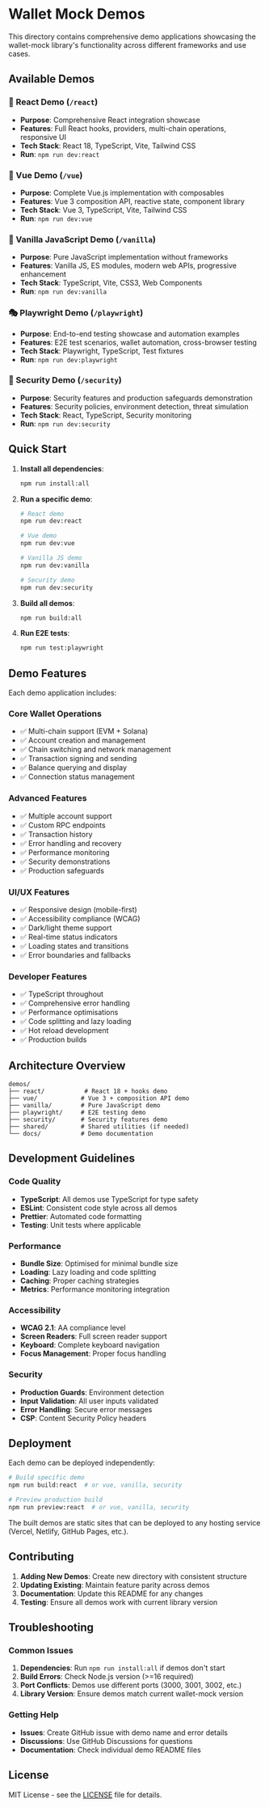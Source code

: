 # Wallet Mock Demos

This directory contains comprehensive demo applications showcasing the wallet-mock library's functionality across different frameworks and use cases.

## Available Demos

### 🚀 React Demo (`/react`)
- **Purpose**: Comprehensive React integration showcase
- **Features**: Full React hooks, providers, multi-chain operations, responsive UI
- **Tech Stack**: React 18, TypeScript, Vite, Tailwind CSS
- **Run**: `npm run dev:react`

### 🌟 Vue Demo (`/vue`)
- **Purpose**: Complete Vue.js implementation with composables
- **Features**: Vue 3 composition API, reactive state, component library
- **Tech Stack**: Vue 3, TypeScript, Vite, Tailwind CSS
- **Run**: `npm run dev:vue`

### 🎯 Vanilla JavaScript Demo (`/vanilla`)
- **Purpose**: Pure JavaScript implementation without frameworks
- **Features**: Vanilla JS, ES modules, modern web APIs, progressive enhancement
- **Tech Stack**: TypeScript, Vite, CSS3, Web Components
- **Run**: `npm run dev:vanilla`

### 🎭 Playwright Demo (`/playwright`)
- **Purpose**: End-to-end testing showcase and automation examples
- **Features**: E2E test scenarios, wallet automation, cross-browser testing
- **Tech Stack**: Playwright, TypeScript, Test fixtures
- **Run**: `npm run dev:playwright`

### 🔐 Security Demo (`/security`)
- **Purpose**: Security features and production safeguards demonstration
- **Features**: Security policies, environment detection, threat simulation
- **Tech Stack**: React, TypeScript, Security monitoring
- **Run**: `npm run dev:security`

## Quick Start

1. **Install all dependencies**:
   ```bash
   npm run install:all
   ```

2. **Run a specific demo**:
   ```bash
   # React demo
   npm run dev:react

   # Vue demo
   npm run dev:vue

   # Vanilla JS demo
   npm run dev:vanilla

   # Security demo
   npm run dev:security
   ```

3. **Build all demos**:
   ```bash
   npm run build:all
   ```

4. **Run E2E tests**:
   ```bash
   npm run test:playwright
   ```

## Demo Features

Each demo application includes:

### Core Wallet Operations
- ✅ Multi-chain support (EVM + Solana)
- ✅ Account creation and management
- ✅ Chain switching and network management
- ✅ Transaction signing and sending
- ✅ Balance querying and display
- ✅ Connection status management

### Advanced Features
- ✅ Multiple account support
- ✅ Custom RPC endpoints
- ✅ Transaction history
- ✅ Error handling and recovery
- ✅ Performance monitoring
- ✅ Security demonstrations
- ✅ Production safeguards

### UI/UX Features
- ✅ Responsive design (mobile-first)
- ✅ Accessibility compliance (WCAG)
- ✅ Dark/light theme support
- ✅ Real-time status indicators
- ✅ Loading states and transitions
- ✅ Error boundaries and fallbacks

### Developer Features
- ✅ TypeScript throughout
- ✅ Comprehensive error handling
- ✅ Performance optimisations
- ✅ Code splitting and lazy loading
- ✅ Hot reload development
- ✅ Production builds

## Architecture Overview

```
demos/
├── react/           # React 18 + hooks demo
├── vue/            # Vue 3 + composition API demo
├── vanilla/        # Pure JavaScript demo
├── playwright/     # E2E testing demo
├── security/       # Security features demo
├── shared/         # Shared utilities (if needed)
└── docs/           # Demo documentation
```

## Development Guidelines

### Code Quality
- **TypeScript**: All demos use TypeScript for type safety
- **ESLint**: Consistent code style across all demos
- **Prettier**: Automated code formatting
- **Testing**: Unit tests where applicable

### Performance
- **Bundle Size**: Optimised for minimal bundle size
- **Loading**: Lazy loading and code splitting
- **Caching**: Proper caching strategies
- **Metrics**: Performance monitoring integration

### Accessibility
- **WCAG 2.1**: AA compliance level
- **Screen Readers**: Full screen reader support
- **Keyboard**: Complete keyboard navigation
- **Focus Management**: Proper focus handling

### Security
- **Production Guards**: Environment detection
- **Input Validation**: All user inputs validated
- **Error Handling**: Secure error messages
- **CSP**: Content Security Policy headers

## Deployment

Each demo can be deployed independently:

```bash
# Build specific demo
npm run build:react  # or vue, vanilla, security

# Preview production build
npm run preview:react  # or vue, vanilla, security
```

The built demos are static sites that can be deployed to any hosting service (Vercel, Netlify, GitHub Pages, etc.).

## Contributing

1. **Adding New Demos**: Create new directory with consistent structure
2. **Updating Existing**: Maintain feature parity across demos
3. **Documentation**: Update this README for any changes
4. **Testing**: Ensure all demos work with current library version

## Troubleshooting

### Common Issues

1. **Dependencies**: Run `npm run install:all` if demos don't start
2. **Build Errors**: Check Node.js version (>=16 required)
3. **Port Conflicts**: Demos use different ports (3000, 3001, 3002, etc.)
4. **Library Version**: Ensure demos match current wallet-mock version

### Getting Help

- **Issues**: Create GitHub issue with demo name and error details
- **Discussions**: Use GitHub Discussions for questions
- **Documentation**: Check individual demo README files

## License

MIT License - see the [LICENSE](../LICENSE) file for details.